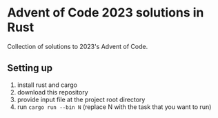 # Advent of Code 2023 solutions in Rust

Collection of solutions to 2023's Advent of Code.

## Setting up
1. install rust and cargo
2. download this repository
3. provide input file at the project root directory
4. run `cargo run --bin N` (replace N with the task that you want to run)
